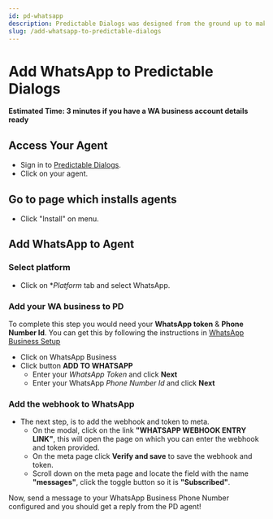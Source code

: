 ```yaml
---
id: pd-whatsapp
description: Predictable Dialogs was designed from the ground up to make it easy to add AI to WhatsApp
slug: /add-whatsapp-to-predictable-dialogs
---
```


# Add WhatsApp to Predictable Dialogs
**Estimated Time: 3 minutes if you have a WA business account details ready**

## Access Your Agent
- Sign in to [Predictable Dialogs](https://predictabledialogs.com/sign-in).
- Click on your agent.

## Go to page which installs agents
- Click "Install" on menu.

## Add WhatsApp to Agent
### Select platform 
- Click on **Platform* tab and select WhatsApp. 

### Add your WA business to PD
To complete this step you would need your **WhatsApp token** & **Phone Number Id**. You can get this by following the instructions in [WhatsApp Business Setup](http://localhost:3000/kb/docs/category/whatsapp-business-setup) 
- Click on WhatsApp Business
- Click button **ADD TO WHATSAPP**
  - Enter your *WhatsApp Token* and click **Next**
  - Enter your WhatsApp *Phone Number Id* and click **Next**
  
### Add the webhook to WhatsApp
- The next step, is to add the webhook and token to meta.
  - On the modal, click on the link **"WHATSAPP WEBHOOK ENTRY LINK"**, this will open the page on which you can enter the webhook and token provided. 
  - On the meta page click **Verify and save** to save the webhook and token.
  - Scroll down on the meta page and locate the field with the name **"messages"**, click the toggle button so it is **"Subscribed"**.


Now, send a message to your WhatsApp Business Phone Number configured and you should get a reply from the PD agent!